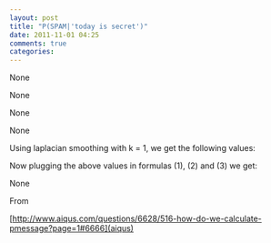 ```yaml
---
layout: post
title: "P(SPAM|'today is secret')"
date: 2011-11-01 04:25
comments: true
categories: 
---
```


None


None


None


None


Using laplacian smoothing with k = 1, we get the following values:


Now plugging the above values in formulas (1), (2) and (3) we get:


None


From 

[http://www.aiqus.com/questions/6628/516-how-do-we-calculate-pmessage?page=1#6666](aiqus)

